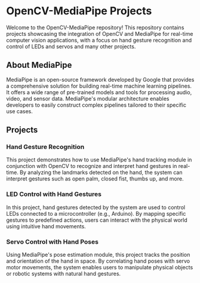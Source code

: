 # OpenCV-MediaPipe Projects

Welcome to the OpenCV-MediaPipe repository! This repository contains projects showcasing the integration of OpenCV and MediaPipe for real-time computer vision applications, with a focus on hand gesture recognition and control of LEDs and servos and many other projects.

## About MediaPipe

MediaPipe is an open-source framework developed by Google that provides a comprehensive solution for building real-time machine learning pipelines. It offers a wide range of pre-trained models and tools for processing audio, video, and sensor data. MediaPipe's modular architecture enables developers to easily construct complex pipelines tailored to their specific use cases.

## Projects

### Hand Gesture Recognition

This project demonstrates how to use MediaPipe's hand tracking module in conjunction with OpenCV to recognize and interpret hand gestures in real-time. By analyzing the landmarks detected on the hand, the system can interpret gestures such as open palm, closed fist, thumbs up, and more.

### LED Control with Hand Gestures

In this project, hand gestures detected by the system are used to control LEDs connected to a microcontroller (e.g., Arduino). By mapping specific gestures to predefined actions, users can interact with the physical world using intuitive hand movements.

### Servo Control with Hand Poses

Using MediaPipe's pose estimation module, this project tracks the position and orientation of the hand in space. By correlating hand poses with servo motor movements, the system enables users to manipulate physical objects or robotic systems with natural hand gestures.
